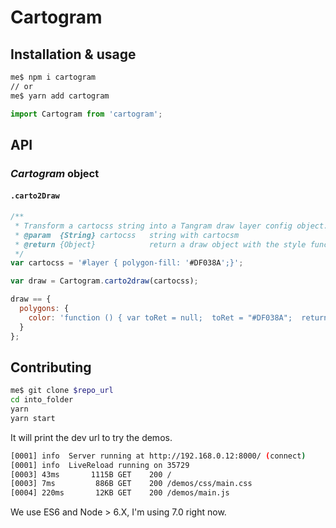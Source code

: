 # Cartogram

## Installation & usage

```bash
me$ npm i cartogram
// or
me$ yarn add cartogram
```

```javascript
import Cartogram from 'cartogram';
```
## API

### *Cartogram* object

#### `.carto2Draw`

```javascript
/**
 * Transform a cartocss string into a Tangram draw layer config object.
 * @param  {String} cartocss   string with cartocsm
 * @return {Object}            return a draw object with the style functions
 */
var cartocss = '#layer { polygon-fill: '#DF038A';}';

var draw = Cartogram.carto2draw(cartocss);

draw == {
  polygons: {
    color: 'function () { var toRet = null;  toRet = "#DF038A";  return toRet;}'
  }
};
```


## Contributing

```sh
me$ git clone $repo_url
cd into_folder
yarn
yarn start
```

It will print the dev url to try the demos.

```sh
[0001] info  Server running at http://192.168.0.12:8000/ (connect)
[0001] info  LiveReload running on 35729
[0003] 43ms       1115B GET    200 /
[0003] 7ms         886B GET    200 /demos/css/main.css
[0004] 220ms       12KB GET    200 /demos/main.js
```

We use ES6 and Node > 6.X, I'm using 7.0 right now.
